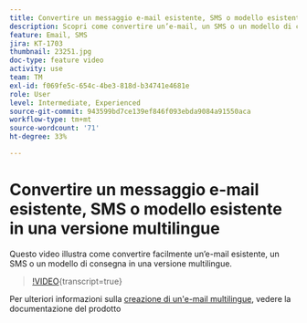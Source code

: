 ```yaml
---
title: Convertire un messaggio e-mail esistente, SMS o modello esistente in una versione multilingue
description: Scopri come convertire un’e-mail, un SMS o un modello di consegna esistente in una versione multilingue.
feature: Email, SMS
jira: KT-1703
thumbnail: 23251.jpg
doc-type: feature video
activity: use
team: TM
exl-id: f069fe5c-654c-4be3-818d-b34741e4681e
role: User
level: Intermediate, Experienced
source-git-commit: 943599bd7ce139ef846f093ebda9084a91550aca
workflow-type: tm+mt
source-wordcount: '71'
ht-degree: 33%

---
```


# Convertire un messaggio e-mail esistente, SMS o modello esistente in una versione multilingue

Questo video illustra come convertire facilmente un’e-mail esistente, un SMS o un modello di consegna in una versione multilingue.

>[!VIDEO](https://video.tv.adobe.com/v/23251?learn=on){transcript=true}

Per ulteriori informazioni sulla [creazione di un&#39;e-mail multilingue](https://experienceleague.adobe.com/docs/campaign-standard/using/communication-channels/email-messages/creating-a-multilingual-email.html?lang=it), vedere la documentazione del prodotto

